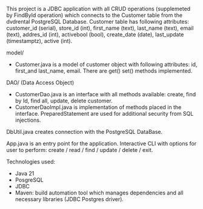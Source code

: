 ﻿This project is a JDBC application with all CRUD operations (supplemeted by FindById operation) which connects to the Customer table from the dvdrental PostgreSQL Database. Customer table has following attributes: customer_id (serial), store_id (int), first_name (text), last_name (text), email (text), addres_id (int), activebool (bool), create_date (date), last_update (timestamptz), active (int).

model/
- Customer.java is a model of customer object with following attributes: id, first_and last_name, email. There are get() set() methods implemented.

DAO/ (Data Access Object)
- CustomerDao.java is an interface with all methods available: create, find by Id, find all, update, delete customer.
- CustomerDaoImpl.java is implementation of methods placed in the interface. PreparedStatement are used for additional security from SQL injections.

DbUtil.java creates connection with the PostgreSQL DataBase.

App.java is an entry point for the application. Interactive CLI with options for user to perform: create / read / find / update / delete / exit.

Technologies used:
- Java 21
- PosgreSQL
- JDBC
- Maven: build automation tool which manages dependencies and all necessary libraries (JDBC Postgres driver).
